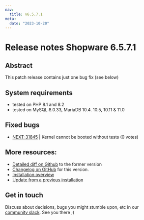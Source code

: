 ```yaml
---
nav:
  title: v6.5.7.1
meta:
  date: "2023-10-20"
---
```

# Release notes Shopware 6.5.7.1

## Abstract

This patch release contains just one bug fix (see below)

## System requirements

* tested on PHP 8.1 and 8.2
* tested on MySQL 8.0.33, MariaDB 10.4. 10.5, 10.11 & 11.0

## Fixed bugs

* [NEXT-31845](https://issues.shopware.com/issues/NEXT-31845) | Kernel cannot be booted without tests  (0 votes)

## More resources:

* [Detailed diff on Github](https://github.com/shopware/shopware/compare/v6.5.7.0...v6.5.7.1) to the former version
* [Changelog on GitHub](https://github.com/shopware/shopware/blob/v6.5.7.1/CHANGELOG.md) for this version.
* [Installation overview](https://developer.shopware.com/docs/guides/installation/)
* [Update from a previous installation](https://developer.shopware.com/docs/guides/installation/template.html#update-shopware)

## Get in touch

Discuss about decisions, bugs you might stumble upon, etc in our [community slack](https://slack.shopware.com). See you there ;)